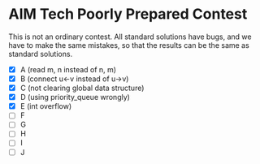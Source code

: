 # AIM Tech Poorly Prepared Contest

This is not an ordinary contest. All standard solutions have bugs, and we have to make the same mistakes, so that the results can be the same as standard solutions.

- [x] A (read m, n instead of n, m)
- [x] B (connect u<-v instead of u->v)
- [x] C (not clearing global data structure)
- [x] D (using priority_queue wrongly)
- [x] E (int overflow)
- [ ] F
- [ ] G
- [ ] H
- [ ] I
- [ ] J